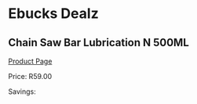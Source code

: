 
# Ebucks Dealz
## Chain Saw Bar Lubrication N 500ML
[Product Page](https://www.ebucks.com/web/shop/productSelected.do?prodId=1200606052&catId=717342768)

Price: R59.00

Savings: 


	